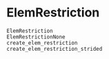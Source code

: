 # ElemRestriction

```@docs
ElemRestriction
ElemRestrictionNone
create_elem_restriction
create_elem_restriction_strided
```
